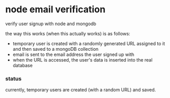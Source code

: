 # node email verification
verify user signup with node and mongodb

the way this works (when this actually works) is as follows:
- temporary user is created with a randomly generated URL assigned to it and then saved to a mongoDB collection
- email is sent to the email address the user signed up with
- when the URL is accessed, the user's data is inserted into the real database

### status
currently, temporary users are created (with a random URL) and saved.